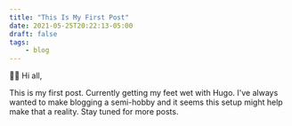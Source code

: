 ```yaml
---
title: "This Is My First Post"
date: 2021-05-25T20:22:13-05:00
draft: false
tags:
    - blog
---
```


👋🏻 Hi all,

This is my first post. Currently getting my feet wet with Hugo. I've always wanted to make blogging a semi-hobby and it seems this setup might help make that a reality. Stay tuned for more posts.